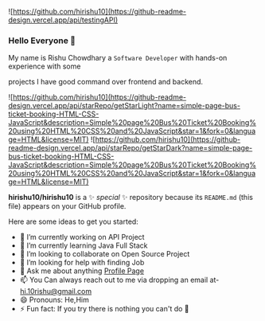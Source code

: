 
<!-- ![test #10](https://github-readme-design.vercel.app/api/getHeadLight) -->

<!-- ### Hi there 👋 -->
<!--
**hirishu10/hirishu10** is a ✨ _special_ ✨ repository because its `README.md` (this file) appears on your GitHub profile.

Here are some ideas to get you started:

- 🔭 I’m currently working on ...
- 🌱 I’m currently learning ...
- 👯 I’m looking to collaborate on ...
- 🤔 I’m looking for help with ...
- 💬 Ask me about ...
- 📫 How to reach me: ...
- 😄 Pronouns: ...
- ⚡ Fun fact: ...
-->

![https://github.com/hirishu10](https://github-readme-design.vercel.app/api/testingAPI)

### Hello Everyone 👋

My name is Rishu Chowdhary a `Software Developer` with hands-on experience with some 

projects I have good command over frontend and backend. 
  
 ![https://github.com/hirishu10](https://github-readme-design.vercel.app/api/starRepo/getStarLight?name=simple-page-bus-ticket-booking-HTML-CSS-JavaScript&description=Simple%20page%20Bus%20Ticket%20Booking%20using%20HTML%20CSS%20and%20JavaScript&star=1&fork=0&language=HTML&license=MIT)                                                                 ![https://github.com/hirishu10](https://github-readme-design.vercel.app/api/starRepo/getStarDark?name=simple-page-bus-ticket-booking-HTML-CSS-JavaScript&description=Simple%20page%20Bus%20Ticket%20Booking%20using%20HTML%20CSS%20and%20JavaScript&star=1&fork=0&language=HTML&license=MIT)           

**hirishu10/hirishu10** is a ✨ _special_ ✨ repository because its `README.md` (this file) appears on your GitHub profile.

Here are some ideas to get you started:

- 🔭 I’m currently working on API Project
- 🌱 I’m currently learning Java Full Stack
- 👯 I’m looking to collaborate on Open Source Project
- 🤔 I’m looking for help with finding Job
- 💬 Ask me about anything [Profile Page](https://instantmarkdown.herokuapp.com/)
- 📫 You Can always reach out to me via dropping an email at- [hi.10rishu@gmail.com](https://instantmarkdown.herokuapp.com/)
- 😄 Pronouns: He,Him
- ⚡ Fun fact: If you try there is nothing you can't do 🙂
